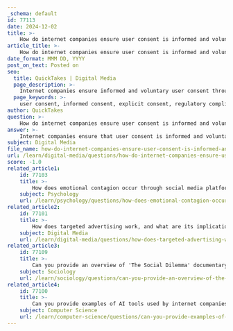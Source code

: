 ```yaml
---
_schema: default
id: 77113
date: 2024-12-02
title: >-
    How do internet companies ensure user consent is informed and voluntary?
article_title: >-
    How do internet companies ensure user consent is informed and voluntary?
date_format: MMM DD, YYYY
post_on_text: Posted on
seo:
  title: QuickTakes | Digital Media
  page_description: >-
    Internet companies ensure informed and voluntary user consent through explicit opt-in procedures, clear information about data usage, strict regulatory compliance, ensuring consent is freely given, and promoting user awareness of data rights.
  page_keywords: >-
    user consent, informed consent, explicit consent, regulatory compliance, GDPR, data minimization, trust, ethical data practices, data privacy, user rights, data collection, transparency measures, consent withdrawal, user awareness
author: QuickTakes
question: >-
    How do internet companies ensure user consent is informed and voluntary?
answer: >-
    Internet companies ensure that user consent is informed and voluntary through a combination of legal requirements, ethical practices, and transparency measures. Here are the key elements involved in this process:\n\n1. **Explicit Consent**: Users must actively opt-in to data collection and processing. This means that consent is not assumed or bundled with other agreements; users must clearly agree to each specific purpose for which their data is collected.\n\n2. **Informed Consent**: Companies are required to provide clear and comprehensive information about what data is being collected, how it will be used, and who it will be shared with. This transparency is crucial for users to make informed decisions regarding their consent.\n\n3. **Freely Given Consent**: Consent must be given voluntarily, without coercion. Users should have the option to refuse consent without facing negative consequences, ensuring that their agreement is genuine.\n\n4. **Regulatory Compliance**: The General Data Protection Regulation (GDPR) sets strict guidelines for obtaining consent, emphasizing the need for it to be explicit, informed, and freely given. Organizations must also allow users to withdraw consent easily, reinforcing their control over personal data.\n\n5. **Data Minimization**: Companies are encouraged to collect only the data that is necessary for the stated purposes. This practice not only aligns with legal standards but also reduces the risk of data breaches and enhances user trust.\n\n6. **Regular Audits**: Conducting regular audits helps ensure that data usage remains compliant with user consent. Companies must also delete or anonymize data for which consent has been revoked.\n\n7. **Building Trust**: Companies should cultivate trust with their users by explaining in straightforward terms how their data is used and what benefits they receive in return. This approach fosters a positive relationship and encourages users to provide consent willingly.\n\n8. **Ethical Data Practices**: Adopting ethical data collection practices is essential. This includes being transparent about data usage, respecting user privacy, and ensuring that data is processed fairly.\n\n9. **User Awareness**: Companies must work to enhance user awareness regarding their data rights and the implications of consent. This includes educating users about how their data is used and the potential risks involved.\n\nBy adhering to these principles and practices, internet companies can better ensure that user consent is both informed and voluntary, thereby respecting user rights and fostering a more ethical approach to data collection and usage.
subject: Digital Media
file_name: how-do-internet-companies-ensure-user-consent-is-informed-and-voluntary.md
url: /learn/digital-media/questions/how-do-internet-companies-ensure-user-consent-is-informed-and-voluntary
score: -1.0
related_article1:
    id: 77103
    title: >-
        How does emotional contagion occur through social media platforms?
    subject: Psychology
    url: /learn/psychology/questions/how-does-emotional-contagion-occur-through-social-media-platforms
related_article2:
    id: 77101
    title: >-
        How does targeted advertising work, and what are its implications for user privacy?
    subject: Digital Media
    url: /learn/digital-media/questions/how-does-targeted-advertising-work-and-what-are-its-implications-for-user-privacy
related_article3:
    id: 77109
    title: >-
        Can you provide an overview of 'The Social Dilemma' documentary and its main themes?
    subject: Sociology
    url: /learn/sociology/questions/can-you-provide-an-overview-of-the-social-dilemma-documentary-and-its-main-themes
related_article4:
    id: 77100
    title: >-
        Can you provide examples of AI tools used by internet companies for data collection?
    subject: Computer Science
    url: /learn/computer-science/questions/can-you-provide-examples-of-ai-tools-used-by-internet-companies-for-data-collection
---
```


&nbsp;